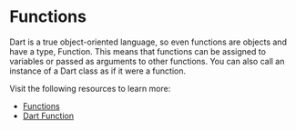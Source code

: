 # Functions

Dart is a true object-oriented language, so even functions are objects and have a type, Function. This means that functions can be assigned to variables or passed as arguments to other functions. You can also call an instance of a Dart class as if it were a function.

Visit the following resources to learn more:

- [Functions](https://dart.dev/guides/language/language-tour#functions)
- [Dart Function](https://www.javatpoint.com/dart-function)
